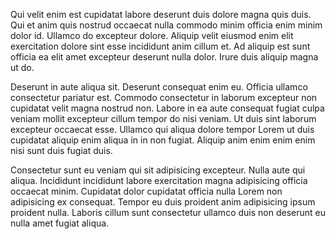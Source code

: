 Qui velit enim est cupidatat labore deserunt duis dolore magna quis duis. Qui et anim quis nostrud occaecat nulla commodo minim officia enim minim dolor id. Ullamco do excepteur dolore. Aliquip velit eiusmod enim elit exercitation dolore sint esse incididunt anim cillum et. Ad aliquip est sunt officia ea elit amet excepteur deserunt nulla dolor. Irure duis aliquip magna ut do.

Deserunt in aute aliqua sit. Deserunt consequat enim eu. Officia ullamco consectetur pariatur est. Commodo consectetur in laborum excepteur non cupidatat velit magna nostrud non. Labore in ea aute consequat fugiat culpa veniam mollit excepteur cillum tempor do nisi veniam. Ut duis sint laborum excepteur occaecat esse. Ullamco qui aliqua dolore tempor Lorem ut duis cupidatat aliquip enim aliqua in in non fugiat. Aliquip anim enim enim enim nisi sunt duis fugiat duis.

Consectetur sunt eu veniam qui sit adipisicing excepteur. Nulla aute qui aliqua. Incididunt incididunt labore exercitation magna adipisicing officia occaecat minim. Cupidatat dolor cupidatat officia nulla Lorem non adipisicing ex consequat. Tempor eu duis proident anim adipisicing ipsum proident nulla. Laboris cillum sunt consectetur ullamco duis non deserunt eu nulla amet fugiat aliqua.